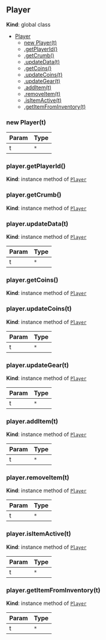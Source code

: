 <a name="Player"></a>

## Player
**Kind**: global class  

* [Player](#Player)
    * [new Player(t)](#new_Player_new)
    * [.getPlayerId()](#Player+getPlayerId)
    * [.getCrumb()](#Player+getCrumb)
    * [.updateData(t)](#Player+updateData)
    * [.getCoins()](#Player+getCoins)
    * [.updateCoins(t)](#Player+updateCoins)
    * [.updateGear(t)](#Player+updateGear)
    * [.addItem(t)](#Player+addItem)
    * [.removeItem(t)](#Player+removeItem)
    * [.isItemActive(t)](#Player+isItemActive)
    * [.getItemFromInventory(t)](#Player+getItemFromInventory)

<a name="new_Player_new"></a>

### new Player(t)

| Param | Type |
| --- | --- |
| t | <code>\*</code> | 

<a name="Player+getPlayerId"></a>

### player.getPlayerId()
**Kind**: instance method of [<code>Player</code>](#Player)  
<a name="Player+getCrumb"></a>

### player.getCrumb()
**Kind**: instance method of [<code>Player</code>](#Player)  
<a name="Player+updateData"></a>

### player.updateData(t)
**Kind**: instance method of [<code>Player</code>](#Player)  

| Param | Type |
| --- | --- |
| t | <code>\*</code> | 

<a name="Player+getCoins"></a>

### player.getCoins()
**Kind**: instance method of [<code>Player</code>](#Player)  
<a name="Player+updateCoins"></a>

### player.updateCoins(t)
**Kind**: instance method of [<code>Player</code>](#Player)  

| Param | Type |
| --- | --- |
| t | <code>\*</code> | 

<a name="Player+updateGear"></a>

### player.updateGear(t)
**Kind**: instance method of [<code>Player</code>](#Player)  

| Param | Type |
| --- | --- |
| t | <code>\*</code> | 

<a name="Player+addItem"></a>

### player.addItem(t)
**Kind**: instance method of [<code>Player</code>](#Player)  

| Param | Type |
| --- | --- |
| t | <code>\*</code> | 

<a name="Player+removeItem"></a>

### player.removeItem(t)
**Kind**: instance method of [<code>Player</code>](#Player)  

| Param | Type |
| --- | --- |
| t | <code>\*</code> | 

<a name="Player+isItemActive"></a>

### player.isItemActive(t)
**Kind**: instance method of [<code>Player</code>](#Player)  

| Param | Type |
| --- | --- |
| t | <code>\*</code> | 

<a name="Player+getItemFromInventory"></a>

### player.getItemFromInventory(t)
**Kind**: instance method of [<code>Player</code>](#Player)  

| Param | Type |
| --- | --- |
| t | <code>\*</code> | 

